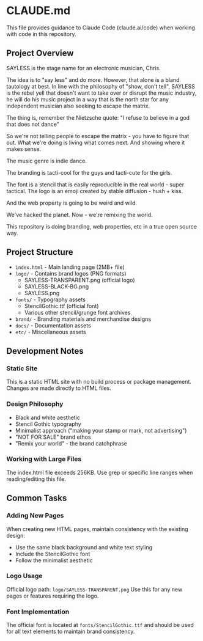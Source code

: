 # CLAUDE.md

This file provides guidance to Claude Code (claude.ai/code) when working with code in this repository.

## Project Overview

SAYLESS is the stage name for an electronic musician, Chris.

The idea is to "say less" and do more. However, that alone is a bland tautology at best.
In line with the philosophy of "show, don't tell", SAYLESS is the rebel yell that doesn't want to
take over or disrupt the music industry, he will do his music project in a way that is the north star
for any independent musician also seeking to escape the matrix.

The thing is, remember the Nietzsche quote: "I refuse to believe in a god that does not dance"

So we're not telling people to escape the matrix - you have to figure that out.
What we're doing is living what comes next. And showing where it makes sense.

The music genre is indie dance.

The branding is tacti-cool for the guys and tacti-cute for the girls.

The font is a stencil that is easily reproducible in the real world - super tactical.
The logo is an emoji created by stable diffusion - hush + kiss.

And the web property is going to be weird and wild.

We've hacked the planet.
Now - we're remixing the world.

This repository is doing branding, web properties, etc in a true open source way.


## Project Structure

- `index.html` - Main landing page (2MB+ file)
- `logo/` - Contains brand logos (PNG formats)
  - SAYLESS-TRANSPARENT.png (official logo)
  - SAYLESS-BLACK-BG.png
  - SAYLESS.png
- `fonts/` - Typography assets
  - StencilGothic.ttf (official font)
  - Various other stencil/grunge font archives
- `brand/` - Branding materials and merchandise designs
- `docs/` - Documentation assets
- `etc/` - Miscellaneous assets

## Development Notes

### Static Site
This is a static HTML site with no build process or package management. Changes are made directly to HTML files.

### Design Philosophy
- Black and white aesthetic
- Stencil Gothic typography
- Minimalist approach ("making your stamp or mark, not advertising")
- "NOT FOR SALE" brand ethos
- "Remix your world" - the brand catchphrase

### Working with Large Files
The index.html file exceeds 256KB. Use grep or specific line ranges when reading/editing this file.

## Common Tasks

### Adding New Pages
When creating new HTML pages, maintain consistency with the existing design:
- Use the same black background and white text styling
- Include the StencilGothic font
- Follow the minimalist aesthetic

### Logo Usage
Official logo path: `logo/SAYLESS-TRANSPARENT.png`
Use this for any new pages or features requiring the logo.

### Font Implementation
The official font is located at `fonts/StencilGothic.ttf` and should be used for all text elements to maintain brand consistency.
